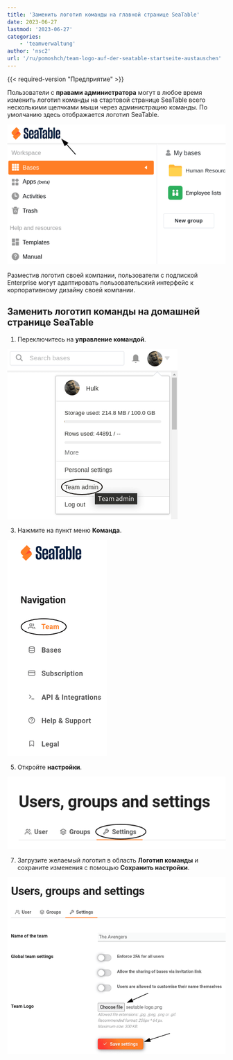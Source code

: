 ```yaml
---
title: 'Заменить логотип команды на главной странице SeaTable'
date: 2023-06-27
lastmod: '2023-06-27'
categories:
    - 'teamverwaltung'
author: 'nsc2'
url: '/ru/pomoshch/team-logo-auf-der-seatable-startseite-austauschen'
---
```


{{< required-version "Предприятие" >}}

Пользователи с **правами администратора** могут в любое время изменить логотип команды на стартовой странице SeaTable всего несколькими щелчками мыши через администрацию команды. По умолчанию здесь отображается логотип SeaTable.

![Логотип команды на главной странице](images/team-logo-seatable.png)

Разместив логотип своей компании, пользователи с подпиской Enterprise могут адаптировать пользовательский интерфейс к корпоративному дизайну своей компании.

## Заменить логотип команды на домашней странице SeaTable

1. Переключитесь на **управление командой**.

![Переключитесь на управление командой](images/open-team-admin.png)

3. Нажмите на пункт меню **Команда**.

![Нажмите на пункт меню Команда](images/open-team-section.png)

5. Откройте **настройки**.

![Открытие настроек](images/open-settings.png)

7. Загрузите желаемый логотип в область **Логотип команды** и сохраните изменения с помощью **Сохранить настройки**.

![Загрузите желаемый логотип команды и сохраните изменения](images/upload-team-logo.png)
